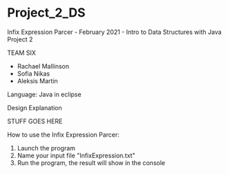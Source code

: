 # Project_2_DS


Infix Expression Parcer - February 2021 - Intro to Data Structures with Java Project 2

TEAM SIX
- Rachael Mallinson
- Sofia Nikas
- Aleksis Martin

Language: Java in eclipse

Design Explanation

STUFF GOES HERE


How to use the Infix Expression Parcer:
1) Launch the program
2) Name your input file "InfixExpression.txt"
3) Run the program, the result will show in the console
